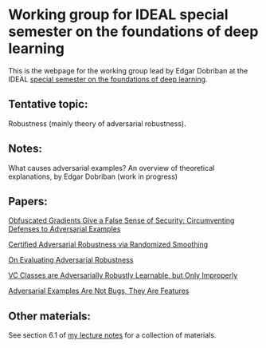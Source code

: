 #  Working group for IDEAL special semester on the foundations of deep learning

This is the webpage for the working group lead by Edgar Dobriban at the IDEAL [special semester on the foundations of deep learning](https://www.ideal.northwestern.edu/special-quarters/fall-2020/).

## Tentative topic: 

Robustness (mainly theory of adversarial robustness).

## Notes: 

What causes adversarial examples? An overview of theoretical explanations, by Edgar Dobriban (work in progress)

## Papers:

[Obfuscated Gradients Give a False Sense of Security: Circumventing Defenses to Adversarial Examples](https://arxiv.org/abs/1802.00420)

[Certified Adversarial Robustness via Randomized Smoothing](https://arxiv.org/abs/1902.02918)

[On Evaluating Adversarial Robustness](https://arxiv.org/abs/1902.06705)

[VC Classes are Adversarially Robustly Learnable, but Only Improperly](https://arxiv.org/abs/1902.04217)

[Adversarial Examples Are Not Bugs, They Are Features](https://arxiv.org/abs/1905.02175)

## Other materials: 

See section 6.1 of [my lecture notes](https://github.com/dobriban/Topics-in-deep-learning/blob/master/Lecture%20Notes/stat_991.pdf) for a collection of materials.

